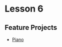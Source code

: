 # Lesson 6

## Feature Projects

- [Piano](http://citizenschools.pencilcode.net/edit/AlternateHookProjects/ImproviseMusic)
